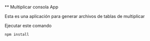 ** Multiplicar consola App

Esta es una aplicación para generar archivos de tablas 
de multiplicar

Ejecutar este comando
```
npm install
```